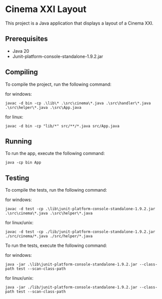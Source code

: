 # Cinema XXI Layout

This project is a Java application that displays a layout of a Cinema XXI.

## Prerequisites

- Java 20
- Junit-platform-console-standalone-1.9.2.jar

## Compiling

To compile the project, run the following command:

for windows:

```
javac -d bin -cp .\lib\* .\src\cinema\*.java .\src\handler\*.java .\src\helper\*.java .\src\App.java
```

for linux:

```
javac -d bin -cp "lib/*" src/**/*.java src/App.java
```

## Running

To run the app, execute the following command:

```
java -cp bin App
```

## Testing

To compile the tests, run the following command:

for windows:

```
javac -d test -cp .\lib\junit-platform-console-standalone-1.9.2.jar .\src\cinema\*.java .\src\helper\*.java
```

for linux/unix:

```
javac -d test -cp ./lib/junit-platform-console-standalone-1.9.2.jar ./src/cinema/*.java ./src/helper/*.java
```

To run the tests, execute the following command:

for windows:

```
java -jar .\lib\junit-platform-console-standalone-1.9.2.jar --class-path test --scan-class-path
```

for linux/unix:

```
java -jar ./lib/junit-platform-console-standalone-1.9.2.jar --class-path test --scan-class-path
```
